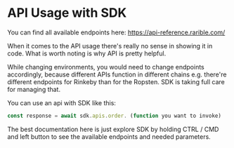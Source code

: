 # API Usage with SDK

You can find all available endpoints here:
https://api-reference.rarible.com/

When it comes to the API usage there's really no sense in showing it in code.
What is worth noting is why API is pretty helpful.

While changing environments, you would need to change endpoints accordingly, because different APIs function in different chains e.g. there're different endpoints for Rinkeby than for the Ropsten. SDK is taking full care for managing that.

You can use an api with SDK like this:

```typescript
const response = await sdk.apis.order. (function you want to invoke)
```

The best documentation here is just explore SDK by holding CTRL / CMD and left button to see the available endpoints and needed parameters.
